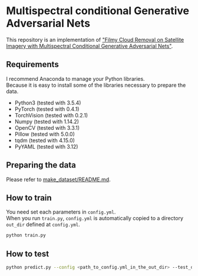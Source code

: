 # Multispectral conditional Generative Adversarial Nets
This repository is an implementation of ["Filmy Cloud Removal on Satellite Imagery with Multispectral Conditional Generative Adversarial Nets"](https://arxiv.org/abs/1710.04835).

## Requirements
I recommend Anaconda to manage your Python libraries.  
Because it is easy to install some of the libraries necessary to prepare the data.  

* Python3 (tested with 3.5.4)
* PyTorch (tested with 0.4.1)
* TorchVision (tested with 0.2.1)
* Numpy (tested with 1.14.2)
* OpenCV (tested with 3.3.1)
* Pillow (tested with 5.0.0)
* tqdm (tested with 4.15.0)
* PyYAML (tested with 3.12)

## Preparing the data
Please refer to [make_dataset/README.md](make_dataset/README.md).

## How to train
You need set each parameters in `config.yml`.  
When you run `train.py`, `config.yml` is automatically copied to a directory `out_dir` defined at `config.yml`.  

```bash
python train.py
```

## How to test

```bash
python predict.py --config <path_to_config.yml_in_the_out_dir> --test_dir <path_to_a_directory_stored_test_data> --out_dir <path_to_an_output_directory> --pretrained <path_to_a_pretrained_model> --cuda
```
